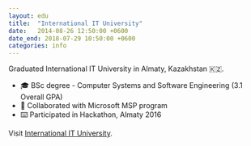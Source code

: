 ```yaml
---
layout: edu
title:  "International IT University"
date:   2014-08-26 12:50:00 +0600
date_end: 2018-07-29 10:50:00 +0600
categories: info
---
```

Graduated International IT University in Almaty, Kazakhstan 🇰🇿.
  - 🎓 BSc degree - Computer Systems and Software Engineering (3.1 Overall GPA)
  - 💾 Collaborated with Microsoft MSP program
  - ⌨️ Participated in Hackathon, Almaty 2016

Visit [International IT University][iitu].

[iitu]: http://www.iitu.kz/
